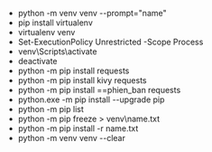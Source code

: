  - python -m venv venv --prompt="name"
 - pip install virtualenv
 - virtualenv venv
 - Set-ExecutionPolicy Unrestricted -Scope Process
 - venv\Scripts\activate
 - deactivate
 - python -m pip install requests
 - python -m pip install kivy requests
 - python -m pip install <package-name>==phien_ban requests
 - python.exe -m pip install --upgrade pip
 - python -m pip list
 - python -m pip freeze > venv\name.txt
 - python -m pip install -r name.txt
 - python -m venv venv --clear
